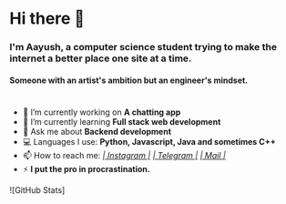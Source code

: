 # Hi there 👋

### I'm Aayush, a computer science student trying to make the internet a better place one site at a time. 

#### Someone with an artist's ambition but an engineer's mindset. 

#

- 🔭 I’m currently working on **A chatting app**
- 🌱 I’m currently learning **Full stack web development** 
- 💬 Ask me about **Backend development**
- 💻 Languages I use: **Python, Javascript, Java and sometimes C++**
- 📫 How to reach me: *[| Instagram |](https://www.instagram.com/just_another_3d_object) [| Telegram |](https://t.me/just_a_3d_object) [| Mail |](mailto:just.another.3d.object@gmail.com?body=Hello%20Aayush!)*
- ⚡ **I put the pro in procrastination.**


![GitHub Stats]
